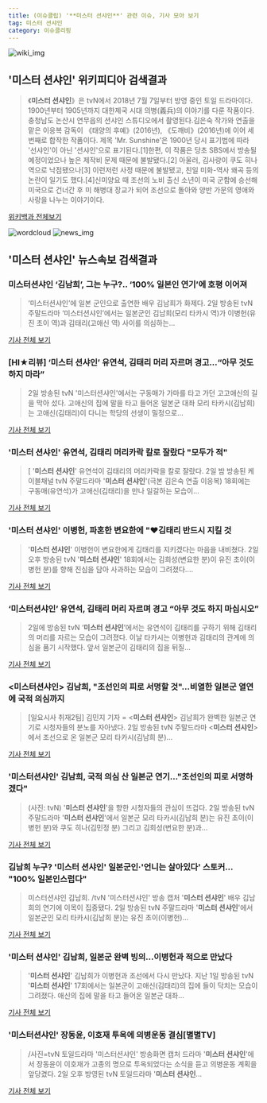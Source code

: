 ```yaml
---
title: (이슈클립) '**미스터 션샤인**' 관련 이슈, 기사 모아 보기
tag: 미스터 션샤인
category: 이슈클리핑
---
```

![wiki_img](https://user-images.githubusercontent.com/42597476/44503234-41136a80-a6d0-11e8-9071-6fc6418eafe4.png)
## **'**미스터 션샤인**'** 위키피디아 검색결과
>《**미스터 션샤인**》은 tvN에서 2018년 7월 7일부터 방영 중인 토일 드라마이다. 1900년부터 1905년까지 대한제국 시대 의병(義兵)의 이야기를 다룬 작품이다. 충청남도 논산시 연무읍의 션샤인 스튜디오에서 촬영된다.김은숙 작가와 연출을 맡은 이응복 감독이 《태양의 후예》(2016년), 《도깨비》(2016년)에 이어 세 번째로 합작한 작품이다. 제목 'Mr. Sunshine'은 1900년 당시 표기법에 따라 '선샤인'이 아닌 '션샤인'으로 표기된다.[1]한편, 이 작품은 당초 SBS에서 방송될 예정이었으나 높은 제작비 문제 때문에 불발됐다.[2] 아울러, 김사랑이 쿠도 히나 역으로 낙점됐으나[3] 이런저런 사정 때문에 불발됐고, 친일 미화-역사 왜곡 등의 논란이 일기도 했다.[4]신미양요 때 조선의 노비 출신 소년이 미국 군함에 승선해 미국으로 건너간 후 미 해병대 장교가 되어 조선으로 돌아와 양반 가문의 영애와 사랑을 나누는 이야기이다.

<a href="https://ko.wikipedia.org/wiki/미스터 션샤인" target="_blank">위키백과 전체보기</a>

![wordcloud](https://s3.ap-northeast-2.amazonaws.com/lyrics101-wordcloud/2018-09-03-1535916716.png)
![news_img](https://user-images.githubusercontent.com/42597476/44507050-1206f400-a6e4-11e8-8d98-7ffbfebb353f.png)
## **'**미스터 션샤인**'** 뉴스속보 검색결과
### 미스터션샤인 ‘김남희’, 그는 누구?.. ‘100% 일본인 연기’에 호평 이어져

>‘미스터션샤인’에 일본 군인으로 출연한 배우 김남희가 화제다. 2일 방송된 tvN 주말드라마 ‘미스터션샤인’에서는 일본군인 김남희(모리 타카시 역)가 이병헌(유진 초이 역)과 김태리(고애신 역) 사이를 의심하는...

<a href="http://www.kookje.co.kr/news2011/asp/newsbody.asp?code=0500&key=20180903.99099000553" target="_blank">기사 전체 보기</a>

### [HI★리뷰] ‘**미스터 션샤인**’ 유연석, 김태리 머리 자르며 경고…“아무 것도 하지 마라”

>2일 방송된 tvN '미스터션샤인'에서는 구동매가 가마를 타고 가던 고고애신의 길을 막아 섰다. 고애신의 집에 말을 타고 들어온 일본군 대좌 모리 타카시(김남희)는 고애신(김태리)이 다니는 학당의 선생이 밀정으로...

<a href="http://star.hankookilbo.com/News/Read/8ec99cb55baa48b7b89736656ea01018" target="_blank">기사 전체 보기</a>

### '**미스터 션샤인**' 유연석, 김태리 머리카락 칼로 잘랐다 "모두가 적"

>[ '**미스터 션샤인**' 유연석이 김태리의 머리카락을 칼로 잘랐다. 2일 밤 방송된 케이블채널 tvN 주말드라마 '**미스터 션샤인**'(극본 김은숙 연출 이응복) 18회에는 구동매(유연석)가 고애신(김태리)을 만나 일갈하는 모습이...

<a href="http://www.mydaily.co.kr/new_yk/html/read.php?newsid=201809022345521469&ext=na" target="_blank">기사 전체 보기</a>

### '**미스터 션샤인**' 이병헌, 파혼한 변요한에 "♥김태리 반드시 지킬 것

>'**미스터 션샤인**' 이병헌이 변요한에게 김태리를 지키겠다는 마음을 내비쳤다. 2일 오후 방송된 tvN '**미스터 션샤인**' 18회에서는 김희성(변요한 분)이 유진 초이(이병헌 분)를 향해 진심을 담아 사과하는 모습이 그려졌다....

<a href="http://www.osen.co.kr/article/G1110980823" target="_blank">기사 전체 보기</a>

### ‘미스터션샤인’ 유연석, 김태리 머리 자르며 경고 “아무 것도 하지 마십시오”

>2일에 방송된 tvN ‘**미스터 션샤인**’에서는 유연석이 김태리를 구하기 위해 김태리의 머리를 자르는 모습이 그려졌다. 이날 타카시는 이병헌과 김태리의 관계에 의심을 품기 시작했다. 앞서 일본군이 김태리의 집을 뒤질...

<a href="http://news.mtn.co.kr/newscenter/news_viewer.mtn?gidx=2018090223565782531" target="_blank">기사 전체 보기</a>

### <미스터션샤인> 김남희, "조선인의 피로 서명할 것"…비열한 일본군 열연에 국적 의심까지

>[일요시사 취재2팀]  김민지 기자 = <**미스터 션샤인**> 김남희가 완벽한 일본군 연기로 시청자들의 분노를 자아냈다. 2일 방송된 tvN 주말드라마 <**미스터 션샤인**>에서 조선으로 온 일본군 모리 타카시(김남희 분)...

<a href="http://www.ilyosisa.co.kr/news/articleView.html?idxno=151462" target="_blank">기사 전체 보기</a>

### '미스터션샤인' 김남희, 국적 의심 산 일본군 연기…"조선인의 피로 서명하겠다"

>(사진: tvN) '**미스터 션샤인**'을 향한 시청자들의 관심이 뜨겁다. 2일 방송된 tvN 주말드라마 '**미스터 션샤인**'에서 일본군 모리 타카시(김남희 분)는 유진 초이(이병헌 분)와 쿠도 히나(김민정 분) 그리고 김희성(변요한 분)과...

<a href="http://www.gwangnam.co.kr/read.php3?aid=1535912652302980159" target="_blank">기사 전체 보기</a>

### 김남희 누구? '**미스터 션샤인**' 일본군인·'언니는 살아있다' 스토커… "100% 일본인스럽다"

>미스터션샤인 김남희. /tvN '미스터션샤인' 방송 캡처  '**미스터 션샤인**' 배우 김남희의 연기에 이목이 집중됐다.   2일 방송된 tvN 주말드라마 '**미스터 션샤인**'에서 일본군인 모리 타카시(김남희 분)는 유진 초이(이병헌)...

<a href="http://www.kyeongin.com/main/view.php?key=20180903000108085" target="_blank">기사 전체 보기</a>

### '**미스터 션샤인**' 김남희, 일본군 완벽 빙의...이병헌과 적으로 만났다

>'**미스터 션샤인**' 김남희가 이병헌과 조선에서 다시 만났다. 지난 1일 방송된 tvN '**미스터 션샤인**' 17회에서는 일본군이 고애신(김태리)의 집에 들이 닥치는 모습이 그려졌다. 애신의 집에 말을 타고 들어온 일본군 대좌...

<a href="http://enews24.tving.com/news/article.asp?nsID=1300030" target="_blank">기사 전체 보기</a>

### '미스터션샤인' 장동윤, 이호재 투옥에 의병운동 결심[별별TV]

>/사진=tvN 토일드라마 '미스터션샤인' 방송화면 캡처 드라마 '**미스터 션샤인**'에서 장동윤이 이호재가 고종의 명으로 투옥되었다는 소식을 듣고 의병운동 계획을 앞당겼다. 2일 오후 방영된 tvN 토일드라마 '**미스터 션샤인**...

<a href="http://star.mt.co.kr/stview.php?no=2018090221424559465" target="_blank">기사 전체 보기</a>


